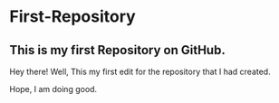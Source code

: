 # First-Repository
This is my first Repository on GitHub.
----------------------------------------------

Hey  there!
Well, This my first edit for the repository that I had created.

Hope, I am doing good.
